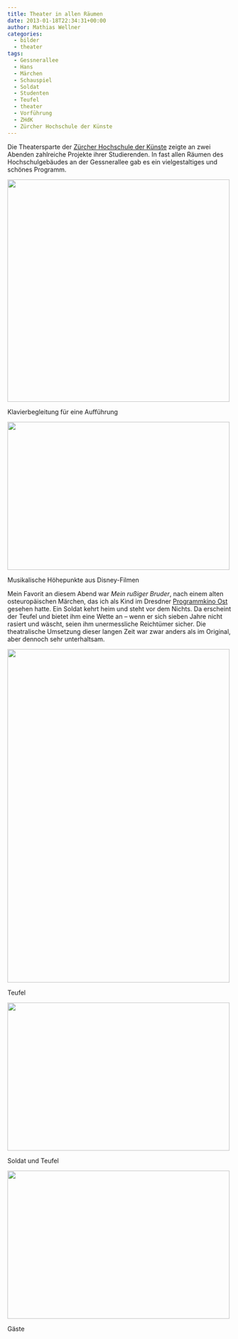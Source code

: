 ```yaml
---
title: Theater in allen Räumen
date: 2013-01-18T22:34:31+00:00
author: Mathias Wellner
categories:
  - bilder
  - theater
tags:
  - Gessnerallee
  - Hans
  - Märchen
  - Schauspiel
  - Soldat
  - Studenten
  - Teufel
  - theater
  - Vorführung
  - ZHdK
  - Zürcher Hochschule der Künste
---
```

Die Theatersparte der [Zürcher Hochschule der Künste](http://www.zhdk.ch) zeigte an zwei Abenden zahlreiche Projekte ihrer Studierenden. In fast allen Räumen des Hochschulgebäudes an der Gessnerallee gab es ein vielgestaltiges und schönes Programm. 

<div style="width: 510px" class="wp-caption aligncenter">
  <img src="https://lh4.googleusercontent.com/-oVxaVqRSiK4/UPxU9OnvCVI/AAAAAAAAA5o/9RAuNmDnXIs/s800/MW_20130118_0797.jpg" height="500" width="500" />
  
  <p class="wp-caption-text">
    Klavierbegleitung für eine Aufführung<br />
  </p>
</div>

<div style="width: 510px" class="wp-caption aligncenter">
  <img src="https://lh6.googleusercontent.com/-vU1Q-daZ1CE/UPxU9IHV2RI/AAAAAAAAA5g/ZHtqCuyP1uw/s800/MW_20130118_0798.jpg" height="333" width="500" />
  
  <p class="wp-caption-text">
    Musikalische Höhepunkte aus Disney-Filmen<br />
  </p>
</div>

Mein Favorit an diesem Abend war _Mein rußiger Bruder_, nach einem alten osteuropäischen Märchen, das ich als Kind im Dresdner [Programmkino Ost](http://www.programmkino-ost.de/) gesehen hatte. Ein Soldat kehrt heim und steht vor dem Nichts. Da erscheint der Teufel und bietet ihm eine Wette an &ndash; wenn er sich sieben Jahre nicht rasiert und wäscht, seien ihm unermessliche Reichtümer sicher. Die theatralische Umsetzung dieser langen Zeit war zwar anders als im Original, aber dennoch sehr unterhaltsam. 

<div style="width: 510px" class="wp-caption aligncenter">
  <img src="https://lh4.googleusercontent.com/-xZBsvPYS0sI/UPxU9AJHn3I/AAAAAAAAA5k/4UTiI7Os__Y/s800/MW_20130118_0799.jpg" height="750" width="500" />
  
  <p class="wp-caption-text">
    Teufel<br />
  </p>
</div>

<div style="width: 510px" class="wp-caption aligncenter">
  <img src="https://lh3.googleusercontent.com/-DwmZ9Y0-wB8/UPxU9soIRoI/AAAAAAAAA5s/aiC_Twj3Uk4/s800/MW_20130118_0800.jpg" height="333" width="500" />
  
  <p class="wp-caption-text">
    Soldat und Teufel<br />
  </p>
</div>

<div style="width: 510px" class="wp-caption aligncenter">
  <img src="https://lh3.googleusercontent.com/-Pi-YXaU_wKs/UPxU907fNjI/AAAAAAAAA5w/fpnS2Ww0FMY/s800/MW_20130118_0801.jpg" height="333" width="500" />
  
  <p class="wp-caption-text">
    Gäste<br />
  </p>
</div>